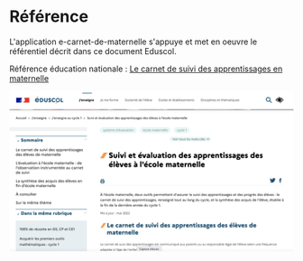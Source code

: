 # Référence 

L'application e-carnet-de-maternelle s'appuye et met en oeuvre le référentiel décrit dans ce document Eduscol.

Référence éducation nationale : [Le carnet de suivi des apprentissages en maternelle](http://eduscol.education.fr/cid97131/suivi-et-evaluation-a-l-ecole-maternelle.html)

![Le carnet de suivi des apprentissages en maternelle](screenshots/2023-01-29-11-14-23.png)

